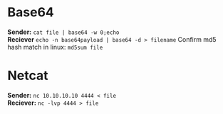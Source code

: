 # Base64

**Sender:** `cat file | base64 -w 0;echo` <br>
**Reciever** `echo -n base64payload | base64 -d > filename`   Confirm md5 hash match in linux: `md5sum file`

# Netcat
**Sender:** `nc 10.10.10.10 4444 < file`<br>
**Reciever:** `nc -lvp 4444 > file`


